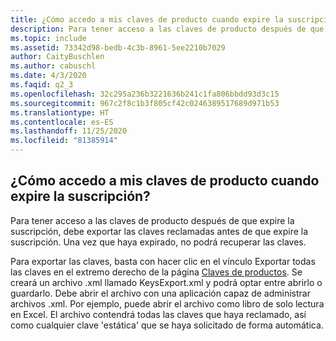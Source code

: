 ```yaml
---
title: ¿Cómo accedo a mis claves de producto cuando expire la suscripción?
description: Para tener acceso a las claves de producto después de que expire la suscripción, debe exportar las claves reclamadas antes de que...
ms.topic: include
ms.assetid: 73342d98-bedb-4c3b-8961-5ee2210b7029
author: CaityBuschlen
ms.author: cabuschl
ms.date: 4/3/2020
ms.faqid: q2_3
ms.openlocfilehash: 32c295a236b3221636b241c1fa806bbdd93d3c15
ms.sourcegitcommit: 967c2f8c1b3f805cf42c0246389517689d971b53
ms.translationtype: HT
ms.contentlocale: es-ES
ms.lasthandoff: 11/25/2020
ms.locfileid: "81385914"
---
```

## <a name="how-do-i-access-my-product-keys-when-my-subscription-expires"></a>¿Cómo accedo a mis claves de producto cuando expire la suscripción?

Para tener acceso a las claves de producto después de que expire la suscripción, debe exportar las claves reclamadas antes de que expire la suscripción. Una vez que haya expirado, no podrá recuperar las claves.

Para exportar las claves, basta con hacer clic en el vínculo Exportar todas las claves en el extremo derecho de la página [Claves de productos](https://my.visualstudio.com/ProductKeys). Se creará un archivo .xml llamado KeysExport.xml y podrá optar entre abrirlo o guardarlo. Debe abrir el archivo con una aplicación capaz de administrar archivos .xml. Por ejemplo, puede abrir el archivo como libro de solo lectura en Excel. El archivo contendrá todas las claves que haya reclamado, así como cualquier clave \'estática\' que se haya solicitado de forma automática.
